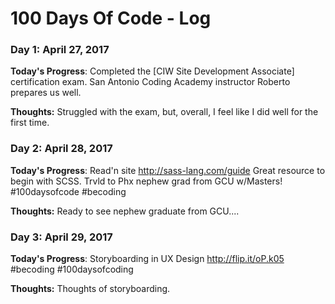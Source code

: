 		 
 # 100 Days Of Code - Log		 
 	 
 ### Day 1: April 27, 2017 		
		
 		
 **Today's Progress**: Completed the [CIW Site Development Associate] certification exam.  San Antonio Coding Academy instructor Roberto prepares us well.		
 	
 **Thoughts:**  Struggled with the exam, but, overall, I feel like I did well for the first time. 		

 ### Day 2: April 28, 2017 		
		
 		
 **Today's Progress**: Read'n site http://sass-lang.com/guide  Great resource to begin with SCSS. Trvld to Phx nephew grad from GCU w/Masters! #100daysofcode #becoding
 	
 **Thoughts:**  Ready to see nephew graduate from GCU....
 
  ### Day 3: April 29, 2017 		
		
 		
 **Today's Progress**:  Storyboarding in UX Design http://flip.it/oP.k05   #becoding #100daysofcoding
 	
 **Thoughts:**  Thoughts of storyboarding.